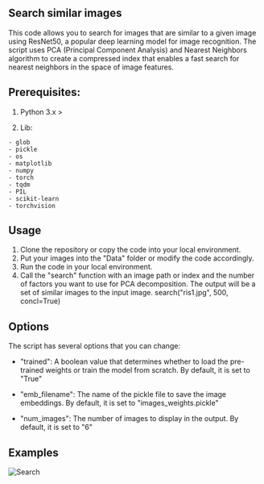 ## Search similar images


This code allows you to search for images that are similar to a given image using ResNet50, a popular deep learning model for image recognition. The script uses PCA (Principal Component Analysis) and Nearest Neighbors algorithm to create a compressed index that enables a fast search for nearest neighbors in the space of image features.

## Prerequisites:

  1) Python 3.x >
  
  2) Lib:
    
    - glob
    - pickle
    - os
    - matplotlib
    - numpy
    - torch
    - tqdm
    - PIL
    - scikit-learn
    - torchvision
  
  
## Usage

1) Clone the repository or copy the code into your local environment.
2) Put your images into the "Data" folder or modify the code accordingly.
3) Run the code in your local environment.
4) Call the "search" function with an image path or index and the number of factors you want to use for PCA decomposition. The output will be a set of similar images to the input image.
  search("ris1.jpg", 500, concl=True)



## Options

The script has several options that you can change:

  - "trained": A boolean value that determines whether to load the pre-trained weights or train the model from scratch. By default, it is set to "True" 
  
  - "emb_filename": The name of the pickle file to save the image embeddings. By default, it is set to "images_weights.pickle"
  
  - "num_images": The number of images to display in the output. By default, it is set to "6"


## Examples  

![Search ](C:\Users\Virtus\Desktop\Search-similar-images\ris1.jpg)
